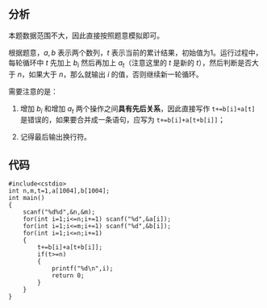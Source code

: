 ## 分析 ##
本题数据范围不大，因此直接按照题意模拟即可。

根据题意，$a,b$ 表示两个数列，$t$ 表示当前的累计结果，初始值为$1$。运行过程中，每轮循环中 $t$ 先加上 $b_i$ 然后再加上 $a_t$（注意这里的 $t$ 是新的 $t$），然后判断是否大于 $n$，如果大于 $n$，那么就输出 $i$ 的值，否则继续新一轮循环。

需要注意的是：

1. 增加 $b_i$ 和增加 $a_t$ 两个操作之间**具有先后关系**，因此直接写作 ```t+=b[i]+a[t]``` 是错误的，如果要合并成一条语句，应写为 ```t+=b[i]+a[t+b[i]]```；

2. 记得最后输出换行符。

## 代码 ##
```
#include<cstdio>
int n,m,t=1,a[1004],b[1004]; 
int main()
{
	scanf("%d%d",&n,&m);
	for(int i=1;i<=n;i+=1) scanf("%d",&a[i]);
	for(int i=1;i<=m;i+=1) scanf("%d",&b[i]);
	for(int i=1;i<=n;i+=1)
	{
		t+=b[i]+a[t+b[i]];
		if(t>=n)
		{
			printf("%d\n",i);
			return 0;
		}
	}
}
```